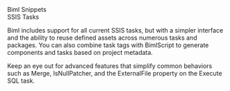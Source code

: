 <div class="LanguageTitle">Biml Snippets</div>
<div class="TopicHeader">SSIS Tasks</div>
<p>Biml includes support for all current SSIS tasks, but with a simpler 
interface and the ability to reuse defined assets across numerous tasks and 
packages. You can also combine task tags with BimlScript to generate components 
and tasks based on project metadata.</p>
<p>Keep an eye out for advanced features that simplify common behaviors such as 
Merge, IsNullPatcher, and the ExternalFile property on the Execute SQL task.
